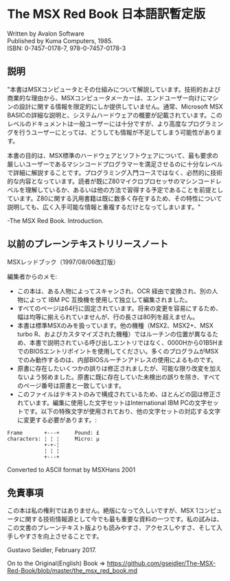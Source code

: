 # The MSX Red Book 日本語訳暫定版

Written by Avalon Software\
Published by Kuma Computers, 1985.\
ISBN: 0-7457-0178-7, 978-0-7457-0178-3

## 説明

"本書はMSXコンピュータとその仕組みについて解説しています。技術的および商業的な理由から、MSXコンピュータメーカーは、エンドユーザー向けにマシンの設計に関する情報を限定的にしか提供していません。通常、Microsoft MSX BASICの詳細な説明と、システムハードウェアの概要が記載されています。このレベルのドキュメントは一般ユーザーには十分ですが、より高度なプログラミングを行うユーザーにとっては、どうしても情報が不足してしまう可能性があります。

本書の目的は、MSX標準のハードウェアとソフトウェアについて、最も要求の厳しいユーザーであるマシンコードプログラマーを満足させるのに十分なレベルで詳細に解説することです。プログラミング入門コースではなく、必然的に技術的な内容となっています。読者が既にZ80マイクロプロセッサのマシンコードレベルを理解しているか、あるいは他の方法で習得する予定であることを前提としています。Z80に関する汎用書籍は既に数多く存在するため、その特性について説明しても、広く入手可能な情報と重複するだけとなってしまいます。"

-The MSX Red Book. Introduction.

## 以前のプレーンテキストリリースノート

MSXレッドブック（1997/08/06改訂版）

編集者からのメモ:

- この本は、ある人物によってスキャンされ、OCR 経由で変換され、別の人物によって IBM PC 互換機を使用して独立して編集されました。
- すべてのページは64行に固定されています。将来の変更を容易にするため、幅は均等に揃えられていませんが、行の長さは80列を超えません。
- 本書は標準MSXのみを扱っています。他の機種（MSX2、MSX2+、MSX turbo R、およびカスタマイズされた機種）ではルーチンの位置が異なるため、本書で説明されている呼び出しエントリではなく、0000Hから01B5HまでのBIOSエントリポイントを使用してください。多くのプログラムがMSXでのみ動作するのは、内部BIOSルーチンアドレスの使用によるものです。
- 原書に存在したいくつかの誤りは修正されましたが、可能な限り改変を加えないよう努めました。原書に既に存在していた未検出の誤りを除き、すべてのページ番号は原書と一致しています。
- このファイルはテキストのみで構成されているため、ほとんどの図は修正されています。編集に使用した文字セットはInternational IBM PCの文字セットです。以下の特殊文字が使用されており、他の文字セットの対応する文字に変更する必要があります。:

</a>

```
Frame       +---+     Pound: £
characters: ¦ ¦ ¦     Micro: µ
            +-+-¦
            ¦ ¦ ¦
            +---+
```

Converted to ASCII format by MSXHans 2001

## 免責事項

この本は私の権利ではありません。絶版になって久しいですが、MSX 1コンピュータに関する技術情報源として今でも最も重要な資料の一つです。私の試みは、この文書のプレーンテキスト版よりも読みやすさ、アクセスしやすさ、そして入手しやすさを向上させることです。

Gustavo Seidler, February 2017.


On to the Original(English) Book => https://github.com/gseidler/The-MSX-Red-Book/blob/master/the_msx_red_book.md
